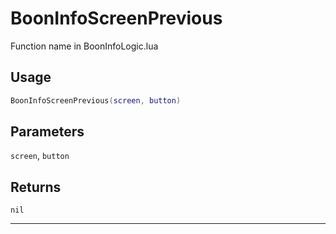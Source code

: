 # BoonInfoScreenPrevious
Function name in BoonInfoLogic.lua
## Usage
```lua
BoonInfoScreenPrevious(screen, button)
```
## Parameters
`screen`, `button`
## Returns
`nil`

---